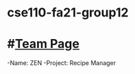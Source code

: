 # cse110-fa21-group12
# #[Team Page](github.com/cse110-fa21-group12/github.com/cse110-fa21-group12/edit/main/admin/team.md)
-Name: ZEN
-Project: Recipe Manager
